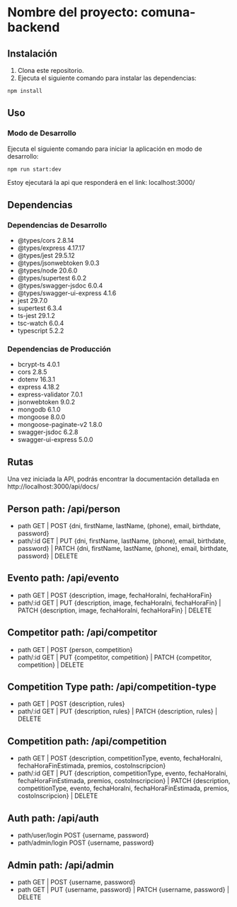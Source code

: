 # Nombre del proyecto: comuna-backend

## Instalación
1. Clona este repositorio.
2. Ejecuta el siguiente comando para instalar las dependencias:
```bash
npm install
```

## Uso
### Modo de Desarrollo
Ejecuta el siguiente comando para iniciar la aplicación en modo de desarrollo:
```bash
npm run start:dev
```
Estoy ejecutará la api que responderá en el link: localhost:3000/

## Dependencias
### Dependencias de Desarrollo
- @types/cors 2.8.14
- @types/express 4.17.17
- @types/jest 29.5.12
- @types/jsonwebtoken 9.0.3
- @types/node 20.6.0
- @types/supertest 6.0.2
- @types/swagger-jsdoc 6.0.4
- @types/swagger-ui-express 4.1.6
- jest 29.7.0
- supertest 6.3.4
- ts-jest 29.1.2
- tsc-watch 6.0.4
- typescript 5.2.2

### Dependencias de Producción
- bcrypt-ts 4.0.1
- cors 2.8.5
- dotenv 16.3.1
- express 4.18.2
- express-validator 7.0.1
- jsonwebtoken 9.0.2
- mongodb 6.1.0
- mongoose 8.0.0
- mongoose-paginate-v2 1.8.0
- swagger-jsdoc 6.2.8
- swagger-ui-express 5.0.0

## Rutas
Una vez iniciada la API, podrás encontrar la documentación detallada en http://localhost:3000/api/docs/
## Person path: /api/person
- path GET | POST {dni, firstName, lastName, (phone), email, birthdate, password}
- path/:id GET | PUT {dni, firstName, lastName, (phone), email, birthdate, password} | PATCH {dni, firstName, lastName, (phone), email, birthdate, password} | DELETE

## Evento path: /api/evento
- path GET | POST {description, image, fechaHoraIni, fechaHoraFin}
- path/:id GET | PUT {description, image, fechaHoraIni, fechaHoraFin} | PATCH {description, image, fechaHoraIni, fechaHoraFin} | DELETE

## Competitor path: /api/competitor
- path GET | POST {person, competition}
- path/:id GET | PUT {competitor, competition} | PATCH {competitor, competition} | DELETE

## Competition Type path: /api/competition-type
- path GET | POST {description, rules}
- path/:id GET | PUT {description, rules} | PATCH {description, rules} | DELETE

## Competition path: /api/competition
- path GET | POST {description, competitionType, evento, fechaHoraIni, fechaHoraFinEstimada, premios, costoInscripcion}
- path/:id GET | PUT {description, competitionType, evento, fechaHoraIni, fechaHoraFinEstimada, premios, costoInscripcion} | PATCH {description, competitionType, evento, fechaHoraIni, fechaHoraFinEstimada, premios, costoInscripcion} | DELETE

## Auth path: /api/auth
- path/user/login POST {username, password}
- path/admin/login POST {username, password}

## Admin path: /api/admin
- path GET | POST {username, password}
- path GET | PUT {username, password} | PATCH {username, password} | DELETE

